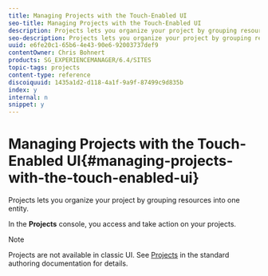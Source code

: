 ```yaml
---
title: Managing Projects with the Touch-Enabled UI
seo-title: Managing Projects with the Touch-Enabled UI
description: Projects lets you organize your project by grouping resources into one entity.
seo-description: Projects lets you organize your project by grouping resources into one entity.
uuid: e6fe20c1-65b6-4e43-90e6-92003737def9
contentOwner: Chris Bohnert
products: SG_EXPERIENCEMANAGER/6.4/SITES
topic-tags: projects
content-type: reference
discoiquuid: 1435a1d2-d118-4a1f-9a9f-87499c9d835b
index: y
internal: n
snippet: y
---
```


# Managing Projects with the Touch-Enabled UI{#managing-projects-with-the-touch-enabled-ui}

Projects lets you organize your project by grouping resources into one entity.

In the **Projects** console, you access and take action on your projects.

>[!NOTE]
>
>Projects are not available in classic UI. See [Projects](../../../sites/authoring/using/projects.md) in the standard authoring documentation for details.

